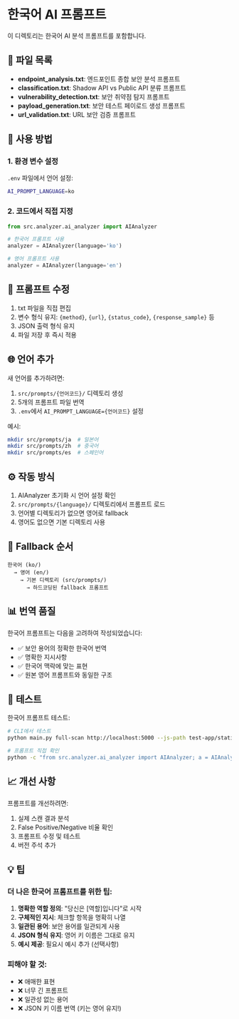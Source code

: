 # 한국어 AI 프롬프트

이 디렉토리는 한국어 AI 분석 프롬프트를 포함합니다.

## 📁 파일 목록

- **endpoint_analysis.txt**: 엔드포인트 종합 보안 분석 프롬프트
- **classification.txt**: Shadow API vs Public API 분류 프롬프트
- **vulnerability_detection.txt**: 보안 취약점 탐지 프롬프트
- **payload_generation.txt**: 보안 테스트 페이로드 생성 프롬프트
- **url_validation.txt**: URL 보안 검증 프롬프트

## 🔧 사용 방법

### 1. 환경 변수 설정

`.env` 파일에서 언어 설정:

```bash
AI_PROMPT_LANGUAGE=ko
```

### 2. 코드에서 직접 지정

```python
from src.analyzer.ai_analyzer import AIAnalyzer

# 한국어 프롬프트 사용
analyzer = AIAnalyzer(language='ko')

# 영어 프롬프트 사용
analyzer = AIAnalyzer(language='en')
```

## 📝 프롬프트 수정

1. txt 파일을 직접 편집
2. 변수 형식 유지: `{method}`, `{url}`, `{status_code}`, `{response_sample}` 등
3. JSON 출력 형식 유지
4. 파일 저장 후 즉시 적용

## 🌐 언어 추가

새 언어를 추가하려면:

1. `src/prompts/{언어코드}/` 디렉토리 생성
2. 5개의 프롬프트 파일 번역
3. `.env`에서 `AI_PROMPT_LANGUAGE={언어코드}` 설정

예시:
```bash
mkdir src/prompts/ja  # 일본어
mkdir src/prompts/zh  # 중국어
mkdir src/prompts/es  # 스페인어
```

## ⚙️ 작동 방식

1. AIAnalyzer 초기화 시 언어 설정 확인
2. `src/prompts/{language}/` 디렉토리에서 프롬프트 로드
3. 언어별 디렉토리가 없으면 영어로 fallback
4. 영어도 없으면 기본 디렉토리 사용

## 🔄 Fallback 순서

```
한국어 (ko/)
  → 영어 (en/)
    → 기본 디렉토리 (src/prompts/)
      → 하드코딩된 fallback 프롬프트
```

## 📊 번역 품질

한국어 프롬프트는 다음을 고려하여 작성되었습니다:

- ✅ 보안 용어의 정확한 한국어 번역
- ✅ 명확한 지시사항
- ✅ 한국어 맥락에 맞는 표현
- ✅ 원본 영어 프롬프트와 동일한 구조

## 🧪 테스트

한국어 프롬프트 테스트:

```bash
# CLI에서 테스트
python main.py full-scan http://localhost:5000 --js-path test-app/static --ai

# 프롬프트 직접 확인
python -c "from src.analyzer.ai_analyzer import AIAnalyzer; a = AIAnalyzer(language='ko'); print(a.prompts['classification'])"
```

## 📈 개선 사항

프롬프트를 개선하려면:

1. 실제 스캔 결과 분석
2. False Positive/Negative 비율 확인
3. 프롬프트 수정 및 테스트
4. 버전 주석 추가

## 💡 팁

### 더 나은 한국어 프롬프트를 위한 팁:

1. **명확한 역할 정의**: "당신은 [역할]입니다"로 시작
2. **구체적인 지시**: 체크할 항목을 명확히 나열
3. **일관된 용어**: 보안 용어를 일관되게 사용
4. **JSON 형식 유지**: 영어 키 이름은 그대로 유지
5. **예시 제공**: 필요시 예시 추가 (선택사항)

### 피해야 할 것:

- ❌ 애매한 표현
- ❌ 너무 긴 프롬프트
- ❌ 일관성 없는 용어
- ❌ JSON 키 이름 번역 (키는 영어 유지!)
